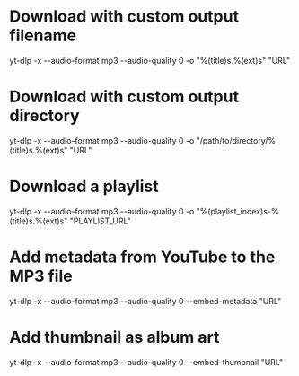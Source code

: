 # Download with custom output filename
yt-dlp -x --audio-format mp3 --audio-quality 0 -o "%(title)s.%(ext)s" "URL"

# Download with custom output directory
yt-dlp -x --audio-format mp3 --audio-quality 0 -o "/path/to/directory/%(title)s.%(ext)s" "URL"

# Download a playlist
yt-dlp -x --audio-format mp3 --audio-quality 0 -o "%(playlist_index)s-%(title)s.%(ext)s" "PLAYLIST_URL"

# Add metadata from YouTube to the MP3 file
yt-dlp -x --audio-format mp3 --audio-quality 0 --embed-metadata "URL"

# Add thumbnail as album art
yt-dlp -x --audio-format mp3 --audio-quality 0 --embed-thumbnail "URL"